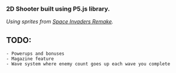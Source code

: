 ### 2D Shooter built using P5.js library.

*Using sprites from [Space Invaders Remake](https://github.com/brunotnasc/space-invaders).*

## TODO:
```
- Powerups and bonuses
- Magazine feature
- Wave system where enemy count goes up each wave you complete
```
